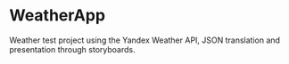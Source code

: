 # WeatherApp

Weather test project using the Yandex Weather API, JSON translation and presentation through storyboards.
